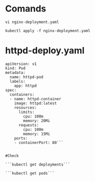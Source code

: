 

# Comands
```vi nginx-deployment.yaml```

```kubectl apply -f nginx-deployment.yaml```


# httpd-deploy.yaml
```
apiVersion: v1
kind: Pod
metadata:
  name: httpd-pod
  labels:
    app: httpd
spec:
  containers:
  - name: httpd-container
    image: httpd:latest
    resources:
      limits:
        cpu: 100m
        memory: 20Mi
      requests:
        cpu: 100m
        memory: 15Mi
    ports:
    - containerPort: 80```


#Check

```kubectl get deployments```

```kubectl get pods```

